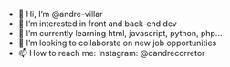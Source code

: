 - 👋 Hi, I’m @andre-villar
- 👀 I’m interested in front and back-end dev
- 🌱 I’m currently learning html, javascript, python, php...
- 💞️ I’m looking to collaborate on new job opportunities
- 📫 How to reach me: Instagram: @oandrecorretor

<!---
andre-villar/andre-villar is a ✨ special ✨ repository because its `README.md` (this file) appears on your GitHub profile.
You can click the Preview link to take a look at your changes.
--->
